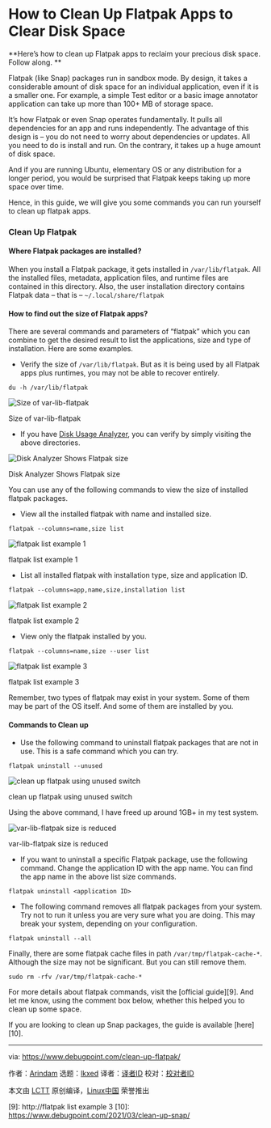 [#]: subject: "How to Clean Up Flatpak Apps to Clear Disk Space"
[#]: via: "https://www.debugpoint.com/clean-up-flatpak/"
[#]: author: "Arindam https://www.debugpoint.com/author/admin1/"
[#]: collector: "lkxed"
[#]: translator: " "
[#]: reviewer: " "
[#]: publisher: " "
[#]: url: " "

How to Clean Up Flatpak Apps to Clear Disk Space
======

**Here’s how to clean up Flatpak apps to reclaim your precious disk space. Follow along. **

Flatpak (like Snap) packages run in sandbox mode. By design, it takes a considerable amount of disk space for an individual application, even if it is a smaller one. For example, a simple Test editor or a basic image annotator application can take up more than 100+ MB of storage space.

It’s how Flatpak or even Snap operates fundamentally. It pulls all dependencies for an app and runs independently. The advantage of this design is – you do not need to worry about dependencies or updates. All you need to do is install and run. On the contrary, it takes up a huge amount of disk space.

And if you are running Ubuntu, elementary OS or any distribution for a longer period, you would be surprised that Flatpak keeps taking up more space over time.

Hence, in this guide, we will give you some commands you can run yourself to clean up flatpak apps.

### Clean Up Flatpak

#### Where Flatpak packages are installed?

When you install a Flatpak package, it gets installed in `/var/lib/flatpak`. All the installed files, metadata, application files, and runtime files are contained in this directory. Also, the user installation directory contains Flatpak data – that is – `~/.local/share/flatpak`

#### How to find out the size of Flatpak apps?

There are several commands and parameters of “flatpak” which you can combine to get the desired result to list the applications, size and type of installation. Here are some examples.

- Verify the size of `/var/lib/flatpak`. But as it is being used by all Flatpak apps plus runtimes, you may not be able to recover entirely.

```
du -h /var/lib/flatpak
```

![Size of var-lib-flatpak][1]

Size of var-lib-flatpak

- If you have [Disk Usage Analyzer][2], you can verify by simply visiting the above directories.

![Disk Analyzer Shows Flatpak size][3]

Disk Analyzer Shows Flatpak size

You can use any of the following commands to view the size of installed flatpak packages.

- View all the installed flatpak with name and installed size.

```
flatpak --columns=name,size list
```

![flatpak list example 1][4]

flatpak list example 1

- List all installed flatpak with installation type, size and application ID.

```
flatpak --columns=app,name,size,installation list
```

![flatpak list example 2][5]

flatpak list example 2

- View only the flatpak installed by you.

```
flatpak --columns=name,size --user list
```

![flatpak list example 3][6]

flatpak list example 3

Remember, two types of flatpak may exist in your system. Some of them may be part of the OS itself. And some of them are installed by you.

#### Commands to Clean up

- Use the following command to uninstall flatpak packages that are not in use. This is a safe command which you can try.

```
flatpak uninstall --unused
```

![clean up flatpak using unused switch][7]

clean up flatpak using unused switch

Using the above command, I have freed up around 1GB+ in my test system.

![var-lib-flatpak size is reduced][8]

var-lib-flatpak size is reduced

- If you want to uninstall a specific Flatpak package, use the following command. Change the application ID with the app name. You can find the app name in the above list size commands.

```
flatpak uninstall <application ID>
```

- The following command removes all flatpak packages from your system. Try not to run it unless you are very sure what you are doing. This may break your system, depending on your configuration.

```
flatpak uninstall --all
```

Finally, there are some flatpak cache files in path `/var/tmp/flatpak-cache-*`. Although the size may not be significant. But you can still remove them.

```
sudo rm -rfv /var/tmp/flatpak-cache-*
```

For more details about flatpak commands, visit the [official guide][9]. And let me know, using the comment box below, whether this helped you to clean up some space.

If you are looking to clean up Snap packages, the guide is available [here][10].

--------------------------------------------------------------------------------

via: https://www.debugpoint.com/clean-up-flatpak/

作者：[Arindam][a]
选题：[lkxed][b]
译者：[译者ID](https://github.com/译者ID)
校对：[校对者ID](https://github.com/校对者ID)

本文由 [LCTT](https://github.com/LCTT/TranslateProject) 原创编译，[Linux中国](https://linux.cn/) 荣誉推出

[a]: https://www.debugpoint.com/author/admin1/
[b]: https://github.com/lkxed
[1]: https://www.debugpoint.com/wp-content/uploads/2021/10/Size-of-var-lib-flatpak.jpeg
[2]: https://help.gnome.org/users/baobab/
[3]: https://www.debugpoint.com/wp-content/uploads/2021/10/Disk-Analyzer-Shows-Flatpak-size-1024x392.jpeg
[4]: https://www.debugpoint.com/wp-content/uploads/2021/10/flatpak-list-example-1.jpeg
[5]: https://www.debugpoint.com/wp-content/uploads/2021/10/flatpak-list-example-2-1024x316.jpeg
[6]: https://www.debugpoint.com/wp-content/uploads/2021/10/flatpak-list-example-3.jpeg
[7]: https://www.debugpoint.com/wp-content/uploads/2021/10/clean-up-flatpak-using-unused-switch.jpeg
[8]: https://www.debugpoint.com/wp-content/uploads/2021/10/var-lib-flatpak-size-is-reduced.jpeg
[9]: http://flatpak list example 3
[10]: https://www.debugpoint.com/2021/03/clean-up-snap/
